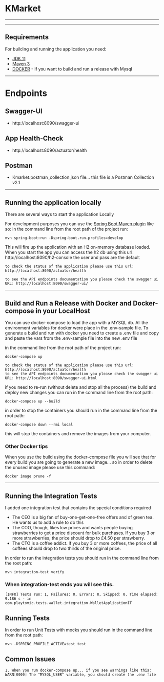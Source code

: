# KMarket
-----------
-----------------------
## Requirements

For building and running the application you need:

- [JDK 11](https://www.oracle.com/es/java/technologies/javase/jdk11-archive-downloads.html)
- [Maven 3](https://maven.apache.org)
- [DOCKER](https://docs.docker.com/install/) - If you want to build and run a release with Mysql

----------------------
# Endpoints

## Swagger-UI
- http://localhost:8090/swagger-ui

## App Health-Check
- http://localhost:8090/actuator/health
## Postman
- Kmarket.postman_collection.json file... this file is a Postman Collection v2.1
----------------------
## Running the application locally

There are several ways to start the application Locally

For development purposes you can use the [Spring Boot Maven plugin](https://docs.spring.io/spring-boot/docs/current/reference/html/build-tool-plugins-maven-plugin.html) like so:
in the command line from the root path of the project run:

```shell
mvn spring-boot:run -Dspring-boot.run.profiles=develop
```
This will fire up the application with an H2 on-memory database loaded. When you start the app you can access the
h2 db using this url: http://localhost:8090/h2-console
the user and pass are the default

```
to check the status of the application please use this url: http://localhost:8090/actuator/health

to see the API endpoints documentation you please check the swagger ui URL: http://localhost:8090/swagger-ui/
```
-------------

## Build and Run a Release with Docker and Docker-compose in your LocalHost

You can use docker-compose to load the app with a MYSQL db.
All the environment variables for docker were place in the .env-sample file.
To generate a build and run with docker you need to create a .env file and copy and paste the vars from the .env-sample
file into the new .env file

in the command line from the root path of the project run:
```shell
docker-compose up
```

```
to check the status of the application please use this url: http://localhost:8090/actuator/health
to see the API endpoints documentation you please check the swagger ui URL: http://localhost:8090/swagger-ui.html
```

if you need to re-run (without delete and stop all the process) the build and deploy
new changes you can run in the command line from the root path:
```shell
docker-compose up --build
```

in order to stop the containers you should run in the command line from the root path:
```shell
docker-compose down --rmi local
```
this will stop the containers and remove the images from your computer.
### Other Docker tips

When you use the build using the docker-compose file you will see that for every build you are going to generate
a new image... so in order to delete the unused image please use this command:

```shell
docker image prune -f
```

-------------------------

## Running the Integration Tests
I added one integration test that contains the special conditions required
- The CEO is a big fan of buy-one-get-one-free offers and of green tea. He wants us to add a rule to do this
- The COO, though, likes low prices and wants people buying strawberries to get a price discount for bulk purchases. If you buy 3 or more strawberries, the price should drop to £4.50 per strawberry.
- The CTO is a coffee addict. If you buy 3 or more coffees, the price of all coffees should drop to two thirds of the original price.

in order to run the integration tests you should run in the command line from the root path:
```shell
mvn integration-test verify  
```
### When integration-test ends you will see this.
```
[INFO] Tests run: 1, Failures: 0, Errors: 0, Skipped: 0, Time elapsed: 9.186 s - in com.playtomic.tests.wallet.integration.WalletApplicationIT
```

## Running Tests
In order to run Unit Tests with mocks you should run in the command line from the root path:
```shell
mvn -DSPRING_PROFILE_ACTIVE=test test
```

## Common Issues
    1. When you run docker-compose up... if you see warnings like this: WARN[0000] The "MYSQL_USER" variable, you should create the .env file
